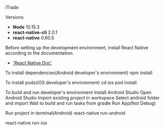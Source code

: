 iTrade

Versions
- **Node** 10.15.3
- **react-native-cli** 2.0.1
- **react-native** 0.60.5

Before setting up the development environment, install React Native according to the documentation.
- ['React Native Doc'](https://facebook.github.io/react-native/docs/getting-started)

To install dependencies(Android developer's environment)
npm install

To install pods(iOS developer's environment)
cd ios
pod install

To build and run developer's environment
Install Android Studio
Open Android Studio
Import existing project in workspace
Select android folder and import
Wait to build and run tasks from gradle
Run App(Not Debug)

Run project in terminal(Android)
react-native run-android

react-native run-ios